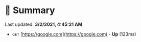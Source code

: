 # 📖 Summary
Last updated: **3/2/2021, 4:45:21 AM**

- `GET` [https://google.com](https://google.com) - **Up** (123ms)
